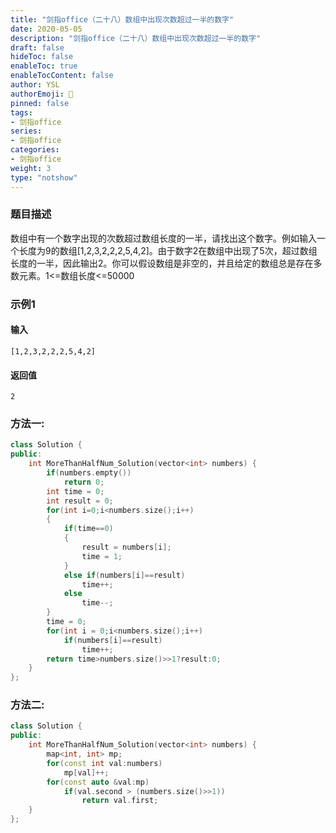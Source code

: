 ```yaml
---
title: "剑指office（二十八）数组中出现次数超过一半的数字"
date: 2020-05-05
description: "剑指office（二十八）数组中出现次数超过一半的数字"
draft: false
hideToc: false
enableToc: true
enableTocContent: false
author: YSL
authorEmoji: 🎅
pinned: false
tags:
- 剑指office
series:
- 剑指office
categories:
- 剑指office
weight: 3
type: "notshow"
---
```


### 题目描述

数组中有一个数字出现的次数超过数组长度的一半，请找出这个数字。例如输入一个长度为9的数组[1,2,3,2,2,2,5,4,2]。由于数字2在数组中出现了5次，超过数组长度的一半，因此输出2。你可以假设数组是非空的，并且给定的数组总是存在多数元素。1<=数组长度<=50000



### 示例1

#### 输入

```
[1,2,3,2,2,2,5,4,2]
```

#### 返回值

```
2
```

### 方法一:

```c++
class Solution {
public:
    int MoreThanHalfNum_Solution(vector<int> numbers) {
        if(numbers.empty())
            return 0;
        int time = 0;
        int result = 0;
        for(int i=0;i<numbers.size();i++)
        {
            if(time==0)
            {
                result = numbers[i];
                time = 1;
            }
            else if(numbers[i]==result)
                time++;
            else
                time--;
        }
        time = 0;
        for(int i = 0;i<numbers.size();i++)
            if(numbers[i]==result)
                time++;
        return time>numbers.size()>>1?result:0;
    }
};
```

### 方法二:

```C++
class Solution {
public:
    int MoreThanHalfNum_Solution(vector<int> numbers) {
        map<int, int> mp;
        for(const int val:numbers)
            mp[val]++;
        for(const auto &val:mp)
            if(val.second > (numbers.size()>>1))
                return val.first;
    }
};
```

